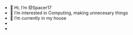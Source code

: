 - 👋 Hi, I’m @Spacer17
- 👀 I’m interested in Computing, making unnecesary things
- 🌱 I’m currently in my house
-
-

<!---
Spacer17/Spacer17 is a ✨ special ✨ repository because its `README.md` (this file) appears on your GitHub profile.
You can click the Preview link to take a look at your changes.
--->
